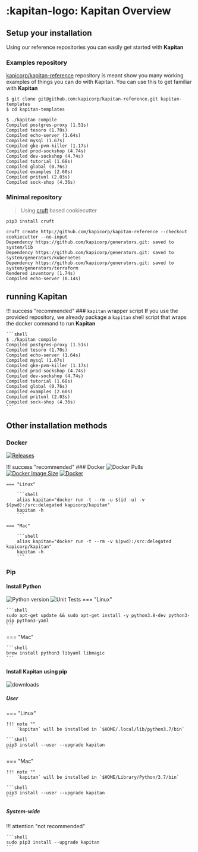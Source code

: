 # :kapitan-logo: **Kapitan Overview**

## Setup your installation

Using our reference repositories you can easily get started with **Kapitan**

### Examples repository

[kapicorp/kapitan-reference](https://github.com/kapicorp/kapitan-reference) repository is meant show you many working examples of things you can do with Kapitan.
You can use this to get familiar with **Kapitan**

```shell
$ git clone git@github.com:kapicorp/kapitan-reference.git kapitan-templates
$ cd kapitan-templates

$ ./kapitan compile
Compiled postgres-proxy (1.51s)
Compiled tesoro (1.70s)
Compiled echo-server (1.64s)
Compiled mysql (1.67s)
Compiled gke-pvm-killer (1.17s)
Compiled prod-sockshop (4.74s)
Compiled dev-sockshop (4.74s)
Compiled tutorial (1.68s)
Compiled global (0.76s)
Compiled examples (2.60s)
Compiled pritunl (2.03s)
Compiled sock-shop (4.36s)
```

### Minimal repository

> Using [cruft](https://cruft.github.io/cruft/) based cookiecutter

```shell
pip3 install cruft
```

```shell
cruft create http://github.com/kapicorp/kapitan-reference --checkout cookiecutter --no-input
Dependency https://github.com/kapicorp/generators.git: saved to system/lib
Dependency https://github.com/kapicorp/generators.git: saved to system/generators/kubernetes
Dependency https://github.com/kapicorp/generators.git: saved to system/generators/terraform
Rendered inventory (1.74s)
Compiled echo-server (0.14s)
```

## running **Kapitan**

!!! success "recommended"
    ### `kapitan` wrapper script
    If you use the provided repository, we already package a `kapitan` shell script that wraps the docker command to run **Kapitan**

    ```shell
    $ ./kapitan compile
    Compiled postgres-proxy (1.51s)
    Compiled tesoro (1.70s)
    Compiled echo-server (1.64s)
    Compiled mysql (1.67s)
    Compiled gke-pvm-killer (1.17s)
    Compiled prod-sockshop (4.74s)
    Compiled dev-sockshop (4.74s)
    Compiled tutorial (1.68s)
    Compiled global (0.76s)
    Compiled examples (2.60s)
    Compiled pritunl (2.03s)
    Compiled sock-shop (4.36s)
    ```

## Other installation methods

### Docker

[![Releases](https://img.shields.io/github/release/kapicorp/kapitan.svg)](https://github.com/kapicorp/kapitan/releases)

!!! success "recommended"
    ### Docker
    ![Docker Pulls](https://img.shields.io/docker/pulls/kapicorp/kapitan)
    [![Docker Image Size](https://img.shields.io/docker/image-size/kapicorp/kapitan/latest.svg)](https://hub.docker.com/r/kapicorp/kapitan)
    [![Docker](https://github.com/kapicorp/kapitan/workflows/Docker%20Build%20and%20Push/badge.svg)](https://github.com/kapicorp/kapitan/actions?query=workflow%3A%22Docker+Build+and+Push%22)


    === "Linux"

        ```shell
        alias kapitan="docker run -t --rm -u $(id -u) -v $(pwd):/src:delegated kapicorp/kapitan"
        kapitan -h
        ```

    === "Mac"

        ```shell
        alias kapitan="docker run -t --rm -v $(pwd):/src:delegated kapicorp/kapitan"
        kapitan -h
        ```

### Pip

#### Install Python

![Python version](https://img.shields.io/pypi/pyversions/kapitan)
![Unit Tests](https://github.com/kapicorp/kapitan/actions/workflows/test.yml/badge.svg)
=== "Linux"

    ```shell
    sudo apt-get update && sudo apt-get install -y python3.8-dev python3-pip python3-yaml
    ```

=== "Mac"

    ```shell
    brew install python3 libyaml libmagic
    ```

#### Install Kapitan using pip

![downloads](https://img.shields.io/pypi/dm/kapitan)

##### User

=== "Linux"

    !!! note ""
        `kapitan` will be installed in `$HOME/.local/lib/python3.7/bin`

    ```shell
    pip3 install --user --upgrade kapitan
    ```

=== "Mac"

    !!! note ""
        `kapitan` will be installed in `$HOME/Library/Python/3.7/bin`

    ```shell
    pip3 install --user --upgrade kapitan
    ```


##### System-wide

!!! attention "not recommended"

    ```shell
    sudo pip3 install --upgrade kapitan
    ```
